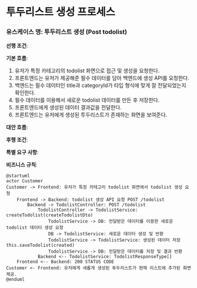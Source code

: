 # 투두리스트 생성 프로세스

### 유스케이스 명: 투두리스트 생성 (Post todolist)

**선행 조건**:

**기본 흐름**:

1. 유저가 특정 카테고리의 todolist 화면으로 접근 및 생성을 요청한다.
2. 프론트엔드는 유저가 제공해준 필수 데이터를 담아 백엔드에 생성 API를 요청한다.
3. 백엔드는 필수 데이터인 title과 categoryId가 타입 형식에 맞게 잘 전달되었는지 확인한다.
4. 필수 데이터를 이용해서 새로운 todolist 데이터를 만든 후 저장한다.
5. 프론트엔드에게 생성된 데이터 결과값을 전달한다.
6. 프론트엔드는 유저에게 생성된 투두리스트가 존재하는 화면을 보여준다.

**대안 흐름**:

**후행 조건**:

**특별 요구 사항**:

**비즈니스 규칙**:

```plantuml
@startuml
actor Customer
Customer -> Frontend: 유저가 특정 카테고리 todolist 화면에서 todolist 생성 요청
    Frontend -> Backend: todolist 생성 API 요청 POST /todolist
        Backend -> TodolistController: POST /todolist
            TodolistController -> TodolistService: createTodolist(createTodolistDto)
                TodolistService -> DB: 전달받은 데이터를 이용한 새로운 todolist 데이터 생성 요청
                DB -> TodolistService: 새로운 데이터 생성 및 반환
                TodolistService -> TodolistService: 생성된 데이터 저장 this.saveTodolist(created)
                TodolistService -> DB: 전달받은 데이터를 저장 및 결과 반환
            Backend <-- TodolistService: TodolistResponseType[]
    Frontend <-- Backend: 200 STATUS CODE
Customer <- Frontend: 유저에게 새롭게 생성된 투두리스트가 현재 리스트에 추가된 화면 제공.
@enduml
```
